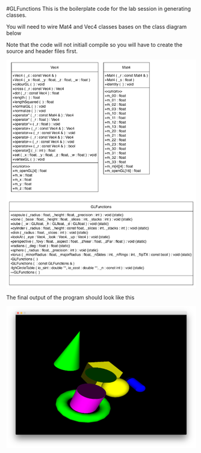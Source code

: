 #GLFunctions
This is the boilerplate code for the lab session in generating classes.

You will need to wire Mat4 and Vec4 classes bases on the class diagram below 

Note that the code will not initiall compile so you will have to create the source and header files first.

![here](GLClasses.png)

The final output of the program should look like this

![here](GLOutput.png)
